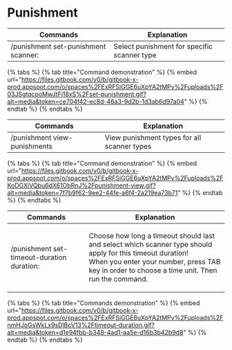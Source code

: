 # Punishment

| Commands                            | Explanation                                 |
| ----------------------------------- | ------------------------------------------- |
| /punishment set-punishment scanner: | Select punishment for specific scanner type |

{% tabs %}
{% tab title="Command demonstration" %}
{% embed url="https://files.gitbook.com/v0/b/gitbook-x-prod.appspot.com/o/spaces%2FExRFSiGGE6uXpYA2tMPv%2Fuploads%2F03JSgtqcpoMwJtFj18xS%2Fset-punishment.gif?alt=media&token=ce704f42-ec8d-46a3-9d2b-1d3ab6d97a04" %}
{% endtab %}
{% endtabs %}



| Commands                     | Explanation                                 |
| ---------------------------- | ------------------------------------------- |
| /punishment view-punishments | View punishment types for all scanner types |

{% tabs %}
{% tab title="Command demonstration" %}
{% embed url="https://files.gitbook.com/v0/b/gitbook-x-prod.appspot.com/o/spaces%2FExRFSiGGE6uXpYA2tMPv%2Fuploads%2FKoDGXiVQbu6dX61ObRnJ%2Fpunishment-view.gif?alt=media&token=7f7b9f62-9ee2-44fe-a6f4-2a219ea73b71" %}
{% endtab %}
{% endtabs %}



| Commands                                   | Explanation                                                                                                                                                                                                            |
| ------------------------------------------ | ---------------------------------------------------------------------------------------------------------------------------------------------------------------------------------------------------------------------- |
| /punishment set-timeout-duration duration: | <p>Choose how long a timeout should last and select which scanner type should apply for this timeout duration! <br>When you enter your number, press TAB key in order to choose a time unit. Then run the command.</p> |

{% tabs %}
{% tab title="Commands demonstration" %}
{% embed url="https://files.gitbook.com/v0/b/gitbook-x-prod.appspot.com/o/spaces%2FExRFSiGGE6uXpYA2tMPv%2Fuploads%2FnmHJoGsWkLx9sDlBcV13%2Ftimeout-duration.gif?alt=media&token=d1e94fbb-b348-4ad1-aa5e-d16b3b42b9d8" %}
{% endtab %}
{% endtabs %}
